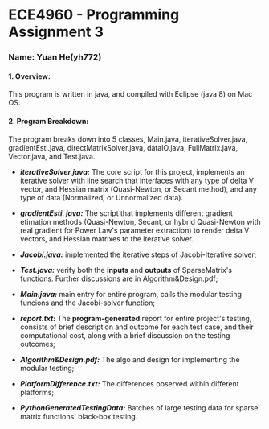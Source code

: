 # ECE4960 - Programming Assignment 3
### Name: Yuan He(yh772)

#### 1. Overview:

This program is written in java, and compiled with Eclipse (java 8) on Mac OS.

#### 2. Program Breakdown:

The program breaks down into 5 classes, Main.java, iterativeSolver.java, gradientEsti.java, directMatrixSolver.java, dataIO.java, FullMatrix.java, Vector.java, and Test.java.

 - ***iterativeSolver.java:*** The core script for this project, implements an iterative solver with line search that interfaces with any type of delta V vector, and Hessian matrix (Quasi-Newton, or Secant method), and any type of data (Normalized, or Unnormalized data).
 
 - ***gradientEsti. java:*** The script that implements different gradient etimation methods (Quasi-Newton, Secant, or hybrid Quasi-Newton with real gradient for Power Law's parameter extraction) to render delta V vectors, and Hessian matrixes to the iterative solver.
 
 - ***Jacobi.java:*** implemented the iterative steps of Jacobi-Iterative solver;
 
 - ***Test.java:*** verify both the **inputs** and **outputs** of SparseMatrix's functions. Further discussions are in Algorithm&Design.pdf;
 
 - ***Main.java:*** main entry for entire program, calls the modular testing funcions and the Jacobi-solver function;

 - ***report.txt:*** The **program-generated** report for entire project's testing, consists of brief description and outcome for each test case, and their computational cost, along with a brief discussion on the testing outcomes;
 
 - ***Algorithm&Design.pdf:*** The algo and design for implementing the modular testing;
 
 - ***PlatformDifference.txt:*** The differences observed within different platforms;
 
 - ***PythonGeneratedTestingData:*** Batches of large testing data for sparse matrix functions' black-box testing.

